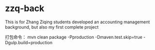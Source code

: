 # zzq-back
This is for Zhang Ziqing students developed an accounting management background, but also my first complete project

打包命令：
mvn clean package -Pproduction -Dmaven.test.skip=true -Dgulp.build=production

